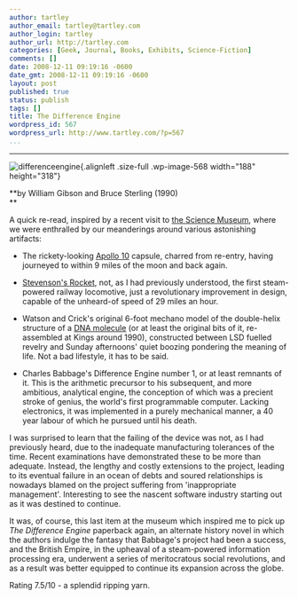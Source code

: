 ```yaml
---
author: tartley
author_email: tartley@tartley.com
author_login: tartley
author_url: http://tartley.com
categories: [Geek, Journal, Books, Exhibits, Science-Fiction]
comments: []
date: 2008-12-11 09:19:16 -0600
date_gmt: 2008-12-11 09:19:16 -0600
layout: post
published: true
status: publish
tags: []
title: The Difference Engine
wordpress_id: 567
wordpress_url: http://www.tartley.com/?p=567
...
```

---

![differenceengine](http://www.tartley.com/wp-content/uploads/2008/12/differenceengine.jpg "differenceengine"){.alignleft
.size-full .wp-image-568 width="188" height="318"}

**by William Gibson and Bruce Sterling (1990)\
**

A quick re-read, inspired by a recent visit to [the Science
Museum](http://www.sciencemuseum.org.uk/), where we were enthralled by
our meanderings around various astonishing artifacts:

-   The rickety-looking [Apollo
    10](http://en.wikipedia.org/wiki/Apollo_10) capsule, charred from
    re-entry, having journeyed to within 9 miles of the moon and back
    again.

<!-- -->

-   [Stevenson's
    Rocket](http://en.wikipedia.org/wiki/Stephenson%27s_Rocket), not, as
    I had previously understood, the first steam-powered railway
    locomotive, just a revolutionary improvement in design, capable of
    the unheard-of speed of 29 miles an hour.

<!-- -->

-   Watson and Crick's original 6-foot mechano model of the double-helix
    structure of a [DNA molecule](http://en.wikipedia.org/wiki/DNA) (or
    at least the original bits of it, re-assembled at Kings around
    1990), constructed between LSD fuelled revelry and Sunday
    afternoons' quiet boozing pondering the meaning of life. Not a bad
    lifestyle, it has to be said.

<!-- -->

-   Charles Babbage's Difference Engine number 1, or at least remnants
    of it. This is the arithmetic precursor to his subsequent, and more
    ambitious, analytical engine, the conception of which was a precient
    stroke of genius, the world's first programmable computer. Lacking
    electronics, it was implemented in a purely mechanical manner, a 40
    year labour of which he pursued until his death.

I was surprised to learn that the failing of the device was not, as I
had previously heard, due to the inadequate manufacturing tolerances of
the time. Recent examinations have demonstrated these to be more than
adequate. Instead, the lengthy and costly extensions to the project,
leading to its eventual failure in an ocean of debts and soured
relationships is nowadays blamed on the project suffering from
'inappropriate management'. Interesting to see the nascent software
industry starting out as it was destined to continue.

It was, of course, this last item at the museum which inspired me to
pick up *The Difference Engine* paperback again, an alternate history
novel in which the authors indulge the fantasy that Babbage's project
had been a success, and the British Empire, in the upheaval of a
steam-powered information processing era, underwent a series of
meritocratous social revolutions, and as a result was better equipped to
continue its expansion across the globe.

Rating 7.5/10 - a splendid ripping yarn.
